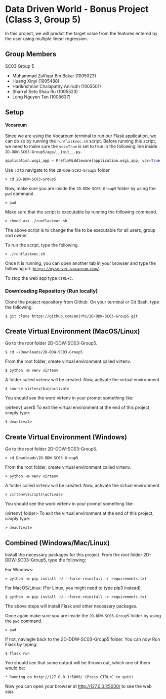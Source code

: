 # Data Driven World - Bonus Project (Class 3, Group 5)
In this project, we will predict the target value from the features entered by the user using multiple linear regression.

## Group Members
SC03 Group 5
- Muhammad Zulfiqar Bin Bakar (1005023)
- Huang Xinyi (1005488)
- Harikrishnan Chalapathy Anirudh (1005501)
- Sharryl Seto Shau Ru (1005523)
- Long Nguyen Tan (1005637)

## Setup
#### Vocareum
Since we are using the  Vocareum terminal to run our Flask application, we can do so by running the `runflaskvoc.sh` script. Before running this script, we need to make sure the `voc=True` is set to true in the following line inside `2D-DDW-SC03-Group5/app/__init__.py`.

```python
application.wsgi_app = PrefixMiddleware(application.wsgi_app, voc=True)
```

Use `cd` to navigate to the `2D-DDW-SC03-Group5` folder

```shell
> cd 2D-DDW-SC03-Group5
```

Now, make sure you are inside the `2D-DDW-SC03-Group5` folder by using the `pwd` command. 

```shell
> pwd
```

Make sure that the script is executable by running the following command. 

```shell
> chmod a+x ./runflaskvoc.sh
```
The above script is to change the file to be executable for all users, group and owner.

To run the script, type the following.

```shell
> ./runflaskvoc.sh
```

Once it is running, you can open another tab in your browser and type the following url: [`https://myserver.vocareum.com/`](https://myserver.vocareum.com/).

To stop the web app type `CTRL+C`. 

### Downloading Repository (Run locally)
Clone the project repository from Github. On your terminal or Git Bash, type the following:
```shell
$ git clone https://github.com/anirhc/2D-DDW-SC03-Group5.git
```

## Create Virtual Environment (MacOS/Linux)

Go to the root folder 2D-DDW-SC03-Group5.
```shell
$ cd ~/Downloads/2D-DDW-SC03-Group5
```
From the root folder, create virtual environment called virtenv.
```shell
$ python -m venv virtenv
```
A folder called virtenv will be created. Now, activate the virtual environment.

```shell
$ source virtenv/bin/activate
```
You should see the word virtenv in your prompt something like:

(virtenv) user$
To exit the virtual environment at the end of this project, simply type:
```shell
$ deactivate
```

## Create Virtual Environment (Windows)

Go to the root folder 2D-DDW-SC03-Group5.
```shell
> cd Downloads\2D-DDW-SC03-Group5
```
From the root folder, create virtual environment called virtenv.
```shell
> python -m venv virtenv
```
A folder called virtenv will be created. Now, activate the virtual environment.

```shell
> virtenv\Scripts\activate
```
You should see the word virtenv in your prompt something like:

(virtenv) folder>
To exit the virtual environment at the end of this project, simply type:
```shell
> deactivate
```

## Combined (Windows/Mac/Linux)
Install the necessary packages for this project. 
From the root folder 2D-DDW-SC03-Group5, type the following:

For Windows:
```shell
> python -m pip install -U --force-reinstall -r requirements.txt
```
For MacOS/Linux: (For Linux, you might need to type pip3 instead)
```shell
$ python -m pip install -U --force-reinstall -r requirements.txt
```
The above steps will install Flask and other necessary packages.

Once again make sure you are inside the `2D-DDW-SC03-Group5` folder by using the `pwd` command.
```shell
> pwd
```
If not, naviagte back to the 2D-DDW-SC03-Group5 folder.
You can now Run Flask by typing:
```shell
$ flask run
```
You should see that some output will be thrown out, which one of them would be:
```shell
* Running on http://127.0.0.1:5000/ (Press CTRL+C to quit)
```
Now you can open your browser at http://127.0.0.1:5000/ to see the web app.
